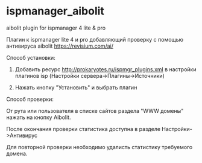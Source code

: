 # ispmanager_aibolit
aibolit plugin for ispmanager 4 lite &amp; pro

Плагин к ispmanager lite 4 и pro добавляющий проверку с помощью антивируса aibolit https://revisium.com/ai/ 

Способ установки: 
1) Добавить ресурс http://prokaryotes.ru/ispmgr_plugins.xml в настройки плагинов  isp
(Настройки сервера->Плагины->Источники)

2) Нажать кнопку "Установить" и выбрать плагин


Способ проверки:

От рута или пользователя в списке сайтов раздела "WWW домены" нажать на кнопку Aibolit.

После окончания проверки статистика доступна в разделе Настройки->Антивирус

Для повторной проверки необходимо удалисть статистику требуемого домена.

